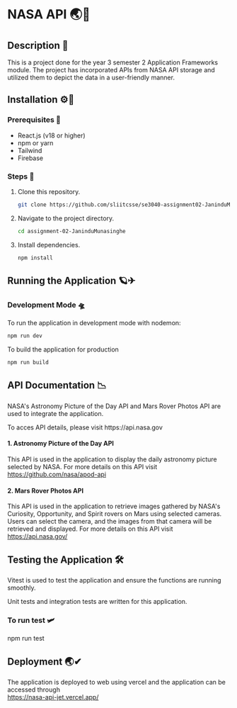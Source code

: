 # NASA API 🌏🚀

## Description 📗

This is a project done for the year 3 semester 2 Application Frameworks module. The project has incorporated APIs from NASA API storage and utilized them to depict the data in a user-friendly manner.

## Installation ⚙🔧

### Prerequisites 🔔

  - React.js (v18 or higher)
  - npm or yarn
  - Tailwind
  - Firebase

### Steps 📖

1. Clone this repository. 
   
   ```bash
   git clone https://github.com/sliitcsse/se3040-assignment02-JaninduMunasinghe.git
   ```
   
2. Navigate to the project directory.

   ```bash
   cd assignment-02-JaninduMunasinghe
   ```
   
3. Install dependencies.

   ```bash
   npm install
   ```

## Running the Application 🪐✈

### Development Mode 🛸

To run the application in development mode with nodemon:

  ```bash
  npm run dev
  ```

To build the application for production

  ```bash
  npm run build
  ```

## API Documentation 📉

NASA's Astronomy Picture of the Day API and Mars Rover Photos API are used to integrate the application.

<p> To acces API details, please visit <a> https://api.nasa.gov </a> 


#### 1. Astronomy Picture of the Day API

This API is used in the application to display the daily astronomy picture selected by NASA.
For more details on this API visit <a> https://github.com/nasa/apod-api</a>


#### 2. Mars Rover Photos API

This API is used in the application to retrieve images gathered by NASA's Curiosity, Opportunity, and Spirit rovers on Mars using selected cameras.
Users can select the camera, and the images from that camera will be retrieved and displayed.
For more details on this API visit <a> https://api.nasa.gov/</a>


## Testing the Application 🛠

Vitest is used to test the application and ensure the functions are running smoothly.

Unit tests and integration tests are written for this application.

### To run test 🛩

npm run test

## Deployment 🌏✔

The application is deployed to web using vercel and the application can be accessed through <br><a> https://nasa-api-jet.vercel.app/ </a>
